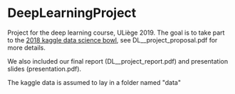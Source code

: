 # DeepLearningProject
Project for the deep learning course, ULiège 2019. The goal is to take part to the [2018 kaggle data science bowl](https://www.kaggle.com/c/data-science-bowl-2018/data), see DL__project_proposal.pdf for more details.

We also included our final report (DL__project_report.pdf) and presentation slides (presentation.pdf).

The kaggle data is assumed to lay in a folder named "data"